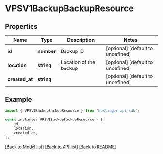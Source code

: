 # VPSV1BackupBackupResource


## Properties

Name | Type | Description | Notes
------------ | ------------- | ------------- | -------------
**id** | **number** | Backup ID | [optional] [default to undefined]
**location** | **string** | Location of the backup | [optional] [default to undefined]
**created_at** | **string** |  | [optional] [default to undefined]

## Example

```typescript
import { VPSV1BackupBackupResource } from 'hostinger-api-sdk';

const instance: VPSV1BackupBackupResource = {
    id,
    location,
    created_at,
};
```

[[Back to Model list]](../README.md#documentation-for-models) [[Back to API list]](../README.md#documentation-for-api-endpoints) [[Back to README]](../README.md)
